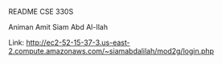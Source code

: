 README
CSE 330S

Animan Amit
Siam Abd Al-Ilah

Link: http://ec2-52-15-37-3.us-east-2.compute.amazonaws.com/~siamabdalilah/mod2g/login.php